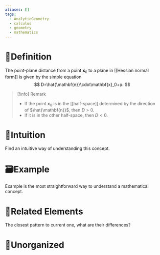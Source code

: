 ```yaml
---
aliases: []
tags:
  - AnalyticGeometry
  - calculus
  - geometry
  - mathematics
---
```



# 📝Definition
The point-plane distance from a point $\mathbf{x}_0$ to a plane in [[Hessian normal form]] is given by the simple equation
$$
D=\hat{\mathbf{n}}\cdot\mathbf{x}_0+p.
$$
> [!info] Remark
> - If the point $\mathbf{x}_0$ is in the [[half-space]] determined by the direction of $\hat{\mathbf{n}}$, then $D>0$.
> - If it is in the other half-space, then $D<0$.



# 🧠Intuition
Find an intuitive way of understanding this concept.

# 🗃Example
Example is the most straightforward way to understand a mathematical concept.

# 🌱Related Elements
The closest pattern to current one, what are their differences?


# 🍂Unorganized